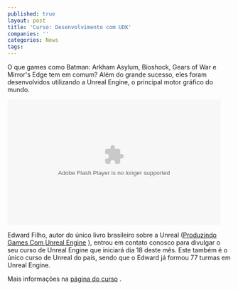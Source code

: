 ```yaml
---
published: true
layout: post
title: 'Curso: Desenvolvimento com UDK'
companies: ''
categories: News
tags: 
---
```

O que games como Batman: Arkham Asylum, Bioshock, Gears of War e Mirror's Edge tem em comum? Além do grande sucesso, eles foram desenvolvidos utilizando a Unreal Engine, o principal motor gráfico do mundo.
 
<object classid="clsid:d27cdb6e-ae6d-11cf-96b8-444553540000" width="480" height="283" codebase="http://download.macromedia.com/pub/shockwave/cabs/flash/swflash.cab#version=6,0,40,0"><param name="id" value="csSWF" /><param name="name" value="csSWF" /><param name="align" value="middle" /><param name="quality" value="best" /><param name="bgcolor" value="#1a1a1a" /><param name="allowfullscreen" value="true" /><param name="scale" value="showall" /><param name="allowscriptaccess" value="always" /><param name="flashvars" value="autostart=false&thumb=FirstFrame.png&thumbscale=45&color=0x1A1A1A,0x1A1A1A" /><param name="src" value="http://udco.unidev.com.br/cursos/UDK/splash/previewvideo_controller.swf" /><embed id="csSWF" type="application/x-shockwave-flash" width="480" height="283" src="http://udco.unidev.com.br/cursos/UDK/splash/previewvideo_controller.swf" flashvars="autostart=false&thumb=FirstFrame.png&thumbscale=45&color=0x1A1A1A,0x1A1A1A" allowscriptaccess="always" scale="showall" allowfullscreen="true" bgcolor="#1a1a1a" quality="best" align="middle" name="csSWF" /></object>
 
Edward Filho, autor do único livro brasileiro sobre a Unreal (<a href="http://www.livrariacultura.com.br/scripts/cultura/resenha/resenha.asp?nitem=5086409&sid=20127129212225380168595539&k5=10DF5059&uid)" target="_blank">Produzindo Games Com Unreal Engine</a>
), entrou em contato conosco para divulgar o seu curso de Unreal Engine que iniciará dia 18 deste mês. Este também é o único curso de Unreal do país, sendo que o Edward já formou 77 turmas em Unreal Engine.
 
Mais informações na <a href="http://udco.unidev.com.br/cursos/UDK/splash/splash.html" target="_blank">página do curso</a>
.
